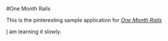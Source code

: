 #One Month Rails

This is the pinteresting sample application for [*One Month Rails*](https://onemonth.com)

[I](https://www.linkedin.com/in/ruoxing/) am learning it slowly.

